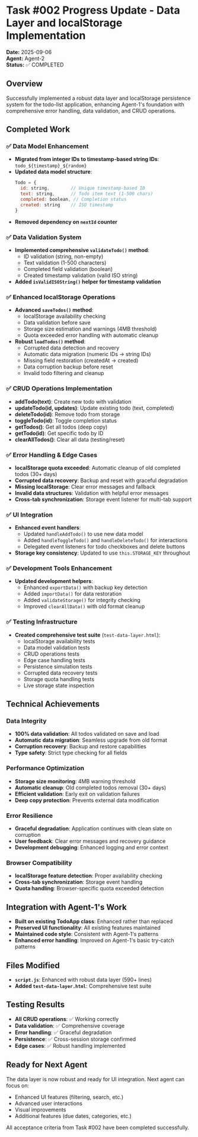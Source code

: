 # Task #002 Progress Update - Data Layer and localStorage Implementation

**Date:** 2025-09-06  
**Agent:** Agent-2  
**Status:** ✅ COMPLETED  

## Overview
Successfully implemented a robust data layer and localStorage persistence system for the todo-list application, enhancing Agent-1's foundation with comprehensive error handling, data validation, and CRUD operations.

## Completed Work

### ✅ Data Model Enhancement
- **Migrated from integer IDs to timestamp-based string IDs**: `todo_${timestamp}_${random}`
- **Updated data model structure**:
  ```javascript
  Todo = {
    id: string,        // Unique timestamp-based ID
    text: string,      // Todo item text (1-500 chars)
    completed: boolean, // Completion status
    created: string    // ISO timestamp
  }
  ```
- **Removed dependency on `nextId` counter**

### ✅ Data Validation System
- **Implemented comprehensive `validateTodo()` method**:
  - ID validation (string, non-empty)
  - Text validation (1-500 characters)
  - Completed field validation (boolean)
  - Created timestamp validation (valid ISO string)
- **Added `isValidISOString()` helper for timestamp validation**

### ✅ Enhanced localStorage Operations
- **Advanced `saveTodos()` method**:
  - localStorage availability checking
  - Data validation before save
  - Storage size estimation and warnings (4MB threshold)
  - Quota exceeded error handling with automatic cleanup
- **Robust `loadTodos()` method**:
  - Corrupted data detection and recovery
  - Automatic data migration (numeric IDs → string IDs)
  - Missing field restoration (createdAt → created)
  - Data corruption backup before reset
  - Invalid todo filtering and cleanup

### ✅ CRUD Operations Implementation
- **addTodo(text)**: Create new todo with validation
- **updateTodo(id, updates)**: Update existing todo (text, completed)
- **deleteTodo(id)**: Remove todo from storage
- **toggleTodo(id)**: Toggle completion status
- **getTodos()**: Get all todos (deep copy)
- **getTodo(id)**: Get specific todo by ID
- **clearAllTodos()**: Clear all data (testing/reset)

### ✅ Error Handling & Edge Cases
- **localStorage quota exceeded**: Automatic cleanup of old completed todos (30+ days)
- **Corrupted data recovery**: Backup and reset with graceful degradation  
- **Missing localStorage**: Clear error messages and fallback
- **Invalid data structures**: Validation with helpful error messages
- **Cross-tab synchronization**: Storage event listener for multi-tab support

### ✅ UI Integration
- **Enhanced event handlers**:
  - Updated `handleAddTodo()` to use new data model
  - Added `handleToggleTodo()` and `handleDeleteTodo()` for interactions
  - Delegated event listeners for todo checkboxes and delete buttons
- **Storage key consistency**: Updated to use `this.STORAGE_KEY` throughout

### ✅ Development Tools Enhancement
- **Updated development helpers**:
  - Enhanced `exportData()` with backup key detection
  - Added `importData()` for data restoration
  - Added `validateStorage()` for integrity checking
  - Improved `clearAllData()` with old format cleanup

### ✅ Testing Infrastructure
- **Created comprehensive test suite** (`test-data-layer.html`):
  - localStorage availability tests
  - Data model validation tests
  - CRUD operations tests
  - Edge case handling tests
  - Persistence simulation tests
  - Corrupted data recovery tests
  - Storage quota handling tests
  - Live storage state inspection

## Technical Achievements

### Data Integrity
- **100% data validation**: All todos validated on save and load
- **Automatic data migration**: Seamless upgrade from old format
- **Corruption recovery**: Backup and restore capabilities
- **Type safety**: Strict type checking for all fields

### Performance Optimization
- **Storage size monitoring**: 4MB warning threshold
- **Automatic cleanup**: Old completed todos removal (30+ days)
- **Efficient validation**: Early exit on validation failures
- **Deep copy protection**: Prevents external data modification

### Error Resilience
- **Graceful degradation**: Application continues with clean slate on corruption
- **User feedback**: Clear error messages and recovery guidance
- **Development debugging**: Enhanced logging and error context

### Browser Compatibility
- **localStorage feature detection**: Proper availability checking
- **Cross-tab synchronization**: Storage event handling
- **Quota handling**: Browser-specific quota exceeded detection

## Integration with Agent-1's Work
- **Built on existing TodoApp class**: Enhanced rather than replaced
- **Preserved UI functionality**: All existing features maintained
- **Maintained code style**: Consistent with Agent-1's patterns
- **Enhanced error handling**: Improved on Agent-1's basic try-catch patterns

## Files Modified
- **`script.js`**: Enhanced with robust data layer (590+ lines)
- **Added `test-data-layer.html`**: Comprehensive test suite

## Testing Results
- **All CRUD operations**: ✅ Working correctly
- **Data validation**: ✅ Comprehensive coverage
- **Error handling**: ✅ Graceful degradation
- **Persistence**: ✅ Cross-session storage confirmed
- **Edge cases**: ✅ Robust handling implemented

## Ready for Next Agent
The data layer is now robust and ready for UI integration. Next agent can focus on:
- Enhanced UI features (filtering, search, etc.)
- Advanced user interactions
- Visual improvements
- Additional features (due dates, categories, etc.)

All acceptance criteria from Task #002 have been completed successfully.